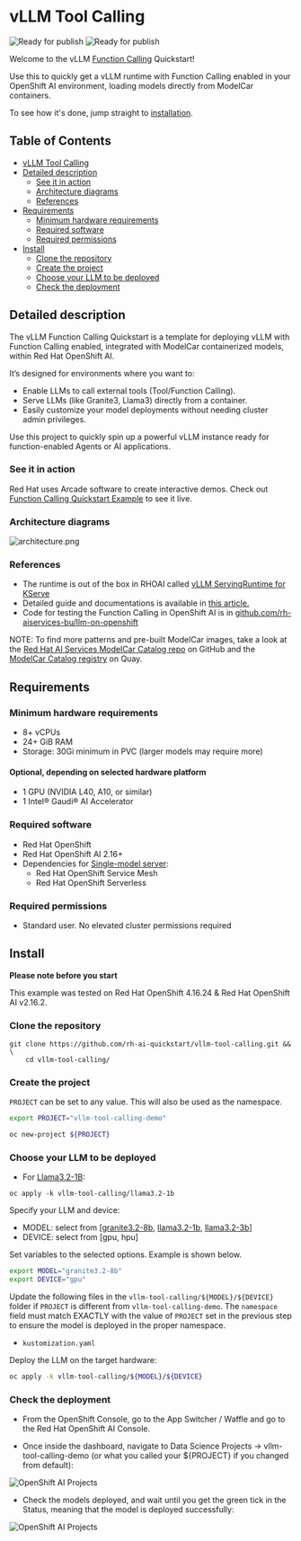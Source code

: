# vLLM Tool Calling 

![Ready for publish](https://img.shields.io/badge/ready_for-publish-red)
![Ready for publish](https://img.shields.io/badge/Source/Authors-AIBU-green)


Welcome to the vLLM [Function Calling](https://ai-on-openshift.io/odh-rhoai/enable-function-calling/) Quickstart!  

Use this to quickly get a vLLM runtime with Function Calling enabled in your OpenShift AI environment, loading models directly from ModelCar containers.  

To see how it's done, jump straight to [installation](#install).

## Table of Contents

- [vLLM Tool Calling](#vllm-tool-calling)
- [Detailed description](#detailed-description)
    - [See it in action](#see-it-in-action)
    - [Architecture diagrams](#architecture-diagrams)
    - [References](#references)
- [Requirements](#requirements)
    - [Minimum hardware requirements](#minimum-hardware-requirements)
    - [Required software](#required-software)
    - [Required permissions](#required-permissions)
- [Install](#install)
    - [Clone the repository](#clone-the-repository)
    - [Create the project](#create-the-project)
    - [Choose your LLM to be deployed](#choose-your-llm-to-be-deployed)
    - [Check the deployment](#check-the-deployment)

## Detailed description

The vLLM Function Calling Quickstart is a template for deploying vLLM with Function Calling enabled, integrated with ModelCar containerized models, within Red Hat OpenShift AI.

It’s designed for environments where you want to:

- Enable LLMs to call external tools (Tool/Function Calling).
- Serve LLMs (like Granite3, Llama3) directly from a container.
- Easily customize your model deployments without needing cluster admin privileges.

Use this project to quickly spin up a powerful vLLM instance ready for function-enabled Agents or AI applications.

### See it in action

Red Hat uses Arcade software to create interactive demos. Check out [Function Calling Quickstart Example](TBD) to see it live.

### Architecture diagrams

![architecture.png](assets/images/architecture.png)

### References 

- The runtime is out of the box in RHOAI called [vLLM ServingRuntime for KServe](https://docs.redhat.com/en/documentation/red_hat_openshift_ai_self-managed/2.19/html/serving_models/serving-large-models_serving-large-models#supported-model-serving-runtimes_serving-large-models)
- Detailed guide and documentations is available in [this article.](https://ai-on-openshift.io/odh-rhoai/enable-function-calling/)
- Code for testing the Function Calling in OpenShift AI is in [github.com/rh-aiservices-bu/llm-on-openshift](https://github.com/rh-aiservices-bu/llm-on-openshift/blob/main/examples/notebooks/langchain/Langchain-FunctionCalling.ipynb)

NOTE: To find more patterns and pre-built ModelCar images, take a look at the [Red Hat AI Services ModelCar Catalog repo](https://github.com/redhat-ai-services/modelcar-catalog) on GitHub and the [ModelCar Catalog registry](https://quay.io/repository/redhat-ai-services/modelcar-catalog) on Quay. 

## Requirements

### Minimum hardware requirements

- 8+ vCPUs
- 24+ GiB RAM
- Storage: 30Gi minimum in PVC (larger models may require more)

#### Optional, depending on selected hardware platform
- 1 GPU (NVIDIA L40, A10, or similar)
- 1 Intel® Gaudi® AI Accelerator

### Required software  
- Red Hat OpenShift 
- Red Hat OpenShift AI 2.16+
- Dependencies for [Single-model server](https://docs.redhat.com/en/documentation/red_hat_openshift_ai_self-managed/2.16/html/installing_and_uninstalling_openshift_ai_self-managed/installing-the-single-model-serving-platform_component-install#configuring-automated-installation-of-kserve_component-install):
    - Red Hat OpenShift Service Mesh
    - Red Hat OpenShift Serverless

### Required permissions

- Standard user. No elevated cluster permissions required 

## Install

**Please note before you start**

This example was tested on Red Hat OpenShift 4.16.24 & Red Hat OpenShift AI v2.16.2.  

### Clone the repository

```
git clone https://github.com/rh-ai-quickstart/vllm-tool-calling.git && \
    cd vllm-tool-calling/  
```

### Create the project

`PROJECT` can be set to any value. This will also be used as the namespace.

```bash
export PROJECT="vllm-tool-calling-demo"

oc new-project ${PROJECT}
```

### Choose your LLM to be deployed

* For [Llama3.2-1B](https://huggingface.co/meta-llama/Llama-3.2-1B):

```
oc apply -k vllm-tool-calling/llama3.2-1b
```

Specify your LLM and device:
- MODEL: select from [[granite3.2-8b](https://huggingface.co/ibm-granite/granite-3.2-8b-instruct), [llama3.2-1b](https://huggingface.co/meta-llama/Llama-3.2-1B), [llama3.2-3b](https://huggingface.co/meta-llama/Llama-3.2-3B)]
- DEVICE: select from [gpu, hpu]

Set variables to the selected options. Example is shown below.
```bash
export MODEL="granite3.2-8b"
export DEVICE="gpu"
```

Update the following files in the `vllm-tool-calling/${MODEL}/${DEVICE}` folder if `PROJECT` is different from `vllm-tool-calling-demo`. The `namespace` field must match EXACTLY with the value of `PROJECT` set in the previous step to ensure the model is deployed in the proper namespace.
- `kustomization.yaml`

Deploy the LLM on the target hardware:
```bash
oc apply -k vllm-tool-calling/${MODEL}/${DEVICE}
```


### Check the deployment

* From the OpenShift Console, go to the App Switcher / Waffle and go to the Red Hat OpenShift AI Console.

* Once inside the dashboard, navigate to Data Science Projects -> vllm-tool-calling-demo (or what you called your ${PROJECT} if you changed from default):

![OpenShift AI Projects](assets/images/rhoai-1.png)

* Check the models deployed, and wait until you get the green tick in the Status, meaning that the model is deployed successfully:

![OpenShift AI Projects](assets/images/rhoai-2.png)
